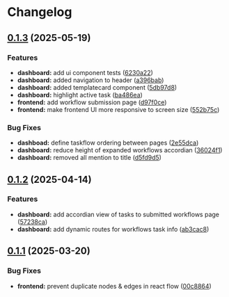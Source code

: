 # Changelog

## [0.1.3](https://github.com/DiamondLightSource/workflows/compare/workflows-lib@v0.1.2...workflows-lib@v0.1.3) (2025-05-19)


### Features

* **dashboard:** add ui component tests ([6230a22](https://github.com/DiamondLightSource/workflows/commit/6230a22ee6c247135b2dffb18447beadfe4476f0))
* **dashboard:** added navigation to header ([a396bab](https://github.com/DiamondLightSource/workflows/commit/a396bab8a82137806fc9610208aa5d5618ba3070))
* **dashboard:** added templatecard component ([5db97d8](https://github.com/DiamondLightSource/workflows/commit/5db97d8093629d2cc7dc608b6341e54ed6203a56))
* **dashboard:** highlight active task ([ba486ea](https://github.com/DiamondLightSource/workflows/commit/ba486eabbd3ab789972c9ed74b969fc461cbd986))
* **frontend:** add workflow submission page ([d97f0ce](https://github.com/DiamondLightSource/workflows/commit/d97f0ced22a94471e86078434db8ebeb4580abfb))
* **frontend:** make frontend UI more responsive to screen size ([552b75c](https://github.com/DiamondLightSource/workflows/commit/552b75c60c1f4d90bbda39623a0a4d0300dd7a0a))


### Bug Fixes

* **dashboad:** define taskflow ordering between pages ([2e55dca](https://github.com/DiamondLightSource/workflows/commit/2e55dca2070f78fc9fa6c527a7e19c18a4064675))
* **dashboard:** reduce height of expanded workflows accordian ([36024f1](https://github.com/DiamondLightSource/workflows/commit/36024f18db71da75ddf7b40d8f9988675f116863))
* **dashboard:** removed all mention to title ([d5fd9d5](https://github.com/DiamondLightSource/workflows/commit/d5fd9d552b5dff37aec6a432ac2d597c59536b65))

## [0.1.2](https://github.com/DiamondLightSource/workflows/compare/workflows-lib@v0.1.1...workflows-lib@v0.1.2) (2025-04-14)


### Features

* **dashboard:** add accordian view of tasks to submitted workflows page ([57238ca](https://github.com/DiamondLightSource/workflows/commit/57238ca878185dad79395f5e97645c090d320960))
* **dashboard:** add dynamic routes for workflows task info ([ab3cac8](https://github.com/DiamondLightSource/workflows/commit/ab3cac86c92701ce9401cfb6e9906b4747ec586c))

## [0.1.1](https://github.com/DiamondLightSource/workflows/compare/workflows-lib@v0.1.0...workflows-lib@v0.1.1) (2025-03-20)


### Bug Fixes

* **frontend:** prevent duplicate nodes & edges in react flow ([00c8864](https://github.com/DiamondLightSource/workflows/commit/00c88643096777fc823a853a72fc62bd3921ca02))
